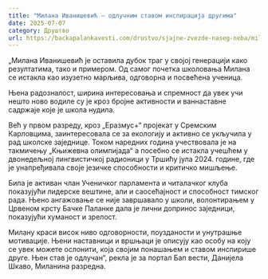 ```yaml
---
title: "Милана Иванишевић – одлучним ставом инспирација другима"
date: 2025-07-07
category: Друштво
url: https://backapalankavesti.com/drustvo/sjajne-zvezde-naseg-neba/milana-ivanisevic-odlucnim-stavom-inspiracija-drugima/
---
```


„Милана Иванишевић је оставила дубок траг у својој генерацији како резултатима, тако и примером. Од самог почетка школовања Милана се истакла као изузетно марљива, одговорна и посвећена ученица.

Њена радозналост, ширина интересовања и спремност да увек учи нешто ново водиле су је кроз бројне активности и ваннаставне садржаје које је школа нудила.

Већ у првом разреду, кроз „Еразмус+“ пројекат у Сремским Карловцима, заинтересовала се за екологију и активно се укључила у рад школске заједнице. Током наредних година учествовала је на такмичењу „Књижевна олимпијада“ а посебно се истакла учешћем у двонедељној лингвистичкој радионици у Тршићу јула 2024. године, где је унапређивала своје језичке способности и критичко мишљење.

Била је активан члан Ученичког парламента и читалачког клуба показујући лидерске вештине, али и саосећајност и способност тимског рада. Њено ангажовање се није завршавало у школи, волонтирањем у Црвеном крсту Бачке Паланке дала је лични допринос заједници, показујући хуманост и зрелост.

Милану краси висок ниво одговорности, поузданости и унутрашње мотивације. Њени наставници и вршњаци је описују као особу на коју се увек можете ослонити, која својим понашањем и ставом инспирише друге. Њен став је одлучан“, рекла је за портал Бап вести, Данијела Шкаво, Миланина разредна.

